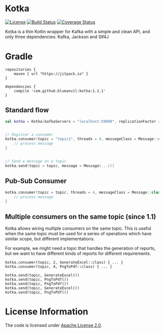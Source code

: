 # Kotka
[![License](https://img.shields.io/badge/License-Apache%202.0-blue.svg)](https://opensource.org/licenses/Apache-2.0)
[![Build Status](https://travis-ci.com/blueanvil/kotka.svg?branch=master)](https://travis-ci.com/blueanvil/kotka)
[![Coverage Status](https://coveralls.io/repos/github/blueanvil/kotka/badge.svg?branch=master)](https://coveralls.io/github/blueanvil/kotka?branch=master)

Kotka is a thin Kotlin wrapper for Kafka with a simple and clean API, and only three dependencies: Kafka, Jackson and Slf4J

# Gradle

```
repositories {
    maven { url "https://jitpack.io" }
}

dependencies {
    compile 'com.github.blueanvil:kotka:1.1.1'
}
```

## Standard flow
```kotlin
val kotka = Kotka(kafkaServers = "localhost:59099", replicationFactor = 1)


// Register a consumer
kotka.consumer(topic = "topic1", threads = 8, messageClass = Message::class) { message ->
    // process message
}


// Send a message on a topic
kotka.send(topic = topic, message = Message(...)))
```

## Pub-Sub Consumer
```kotlin
kotka.consumer(topic = topic, threads = 4, messageClass = Message::class, pubSub = true) { message ->
    // process message
}
```

## Multiple consumers on the same topic (since 1.1)
Kotka allows wiring multiple consumers on the same topic. This is useful when the same topic must be used
for a series of operations which have similar scope, but different implementations.

For example, we might need a topic that handles the generation of reports, but we want to have
different kinds of reports for different requirements.

```
kotka.consumer(topic, 2, GenerateExcel::class) { ... }
kotka.consumer(topic, 4, PngToPdf::class) { ... }

kotka.send(topic, GenerateExcel())
kotka.send(topic, PngToPdf())
kotka.send(topic, PngToPdf())
kotka.send(topic, GenerateExcel())
kotka.send(topic, PngToPdf())
```

# License Information
The code is licensed under [Apache License 2.0](https://www.apache.org/licenses/LICENSE-2.0).
